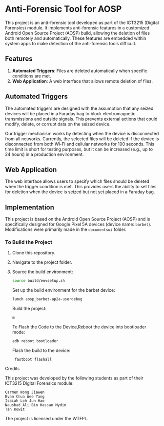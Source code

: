 # Anti-Forensic Tool for AOSP

This project is an anti-forensic tool developed as part of the ICT3215 (Digital Forensics) module. It implements anti-forensic features in a customized Android Open Source Project (AOSP) build, allowing the deletion of files both remotely and automatically. These features are embedded within system apps to make detection of the anti-forensic tools difficult.

## Features

1. **Automated Triggers**: Files are deleted automatically when specific conditions are met.
2. **Web Application**: A web interface that allows remote deletion of files.

## Automated Triggers

The automated triggers are designed with the assumption that any seized devices will be placed in a Faraday bag to block electromagnetic transmissions and outside signals. This prevents external actions that could modify, delete, or corrupt data on the seized device.

Our trigger mechanism works by detecting when the device is disconnected from all networks. Currently, the selected files will be deleted if the device is disconnected from both Wi-Fi and cellular networks for 100 seconds. This time limit is short for testing purposes, but it can be increased (e.g., up to 24 hours) in a production environment.

## Web Application

The web interface allows users to specify which files should be deleted when the trigger condition is met. This provides users the ability to set files for deletion when the device is seized but not yet placed in a Faraday bag.

## Implementation

This project is based on the Android Open Source Project (AOSP) and is specifically designed for Google Pixel 5A devices (device name: `barbet`). Modifications were primarily made in the `documentsui` folder.

### To Build the Project

1. Clone this repository.
2. Navigate to the project folder.
3. Source the build environment:
   ```bash
   source build/envsetup.sh
   ```
   Set up the build environment for the barbet device:
    ```bash 
    lunch aosp_barbet-ap2a-userdebug
    ```
    Build the project:
    ```bash
    m
    ```

    To Flash the Code to the Device,Reboot the device into bootloader mode:
    ```bash
    adb reboot bootloader
    ```
    Flash the build to the device:
    
        fastboot flashall

Credits

This project was developed by the following students as part of their ICT3215 Digital Forensics module:

    Carmen Wong Jiawen
    Evan Chua Wee Yang
    Isaiah Loh Jun Hao
    Naushad Ali Bin Hassan Mydin
    Tan Kowit

The project is licensed under the WTFPL.


